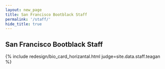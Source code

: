 ```yaml
---
layout: new_page
title: San Francisco Bootblack Staff
permalink: '/staff/'
hide_title: true
---
```


<!-- extra_classes: 'extra-large position-top' -->


## San Francisco Bootblack Staff

<div class="vspace2">

{% include redesign/bio_card_horizantal.html judge=site.data.staff.teagan %}

<!-- <div class="vspace2">

{% include redesign/bio_card_horizantal_small.html photoRight=true judge=site.data.titleholders.victoria %} -->
